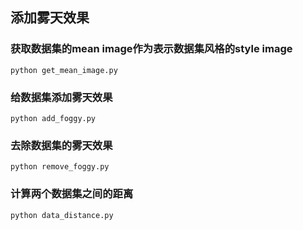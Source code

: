 ## 添加雾天效果
### 获取数据集的mean image作为表示数据集风格的style image
```
python get_mean_image.py
```

### 给数据集添加雾天效果
```
python add_foggy.py
```

### 去除数据集的雾天效果
```
python remove_foggy.py
```

### 计算两个数据集之间的距离
```
python data_distance.py
```